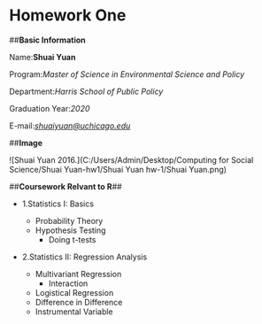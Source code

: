 # Homework One 
##**Basic Information**

Name:**Shuai Yuan**
  
Program:*Master of Science in Environmental Science and Policy*
  
Department:*Harris School of Public Policy*
  
Graduation Year:*2020*
  
E-mail:*shuaiyuan@uchicago.edu*

##**Image**
  
![Shuai Yuan 2016.](C:/Users/Admin/Desktop/Computing for Social Science/Shuai Yuan-hw1/Shuai Yuan hw-1/Shuai Yuan.png)

##**Coursework Relvant to R**##

* 1.Statistics I: Basics
    + Probability Theory
    + Hypothesis Testing 
        - Doing t-tests

* 2.Statistics II: Regression Analysis
    + Multivariant Regression 
        - Interaction    
    + Logistical Regression
    + Difference in Difference
    + Instrumental Variable